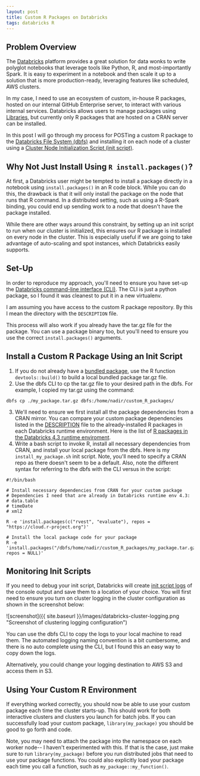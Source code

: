 ```yaml
---
layout: post
title: Custom R Packages on Databricks
tags: databricks R
---
```

## Problem Overview

The [Databricks](https://databricks.com/) platform provides a great solution for data wonks to write polyglot notebooks that leverage tools like Python, R, and most-importantly Spark. It is easy to experiment in a notebook and then scale it up to a solution that is more production-ready, leveraging features like scheduled, AWS clusters.

In my case, I need to use an ecosystem of custom, in-house R packages, hosted on our internal GitHub Enterprise server, to interact with various internal services. Databricks allows users to manage packages using [Libraries](https://docs.databricks.com/user-guide/libraries.html), but currently only R packages that are hosted on a CRAN server can be installed.

In this post I will go through my process for POSTing a custom R package to the [Databricks File System (dbfs)](https://docs.databricks.com/user-guide/dbfs-databricks-file-system.html) and installing it on each node of a cluster using a [Cluster Node Initialization Script (init script)](https://docs.databricks.com/user-guide/clusters/init-scripts.html).

## Why Not Just Install Using `R install.packages()`?

At first, a Databricks user might be tempted to install a package directly in a notebook using `install.packages()` in an R code block. While you can do this, the drawback is that it will only install the package on the node that runs that R command. In a distributed setting, such as using a R-Spark binding, you could end up sending work to a node that doesn't have the package installed.

While there are other ways around this constraint, by setting up an init script to run when our cluster is initialized, this ensures our R package is installed on every node in the cluster. This is especially useful if we are going to take advantage of auto-scaling and spot instances, which Databricks easily supports.

## Set-Up

In order to reproduce my approach, you'll need to ensure you have set-up the [Databricks command-line interface (CLI)](https://docs.databricks.com/user-guide/dev-tools/databricks-cli.html). The CLI is just a python package, so I found it was cleanest to put it in a new virtualenv.

I am assuming you have access to the custom R package repository. By this I mean the directory with the `DESCRIPTION` file.

This process will also work if you already have the tar.gz file for the package. You can use a package binary too, but you'll need to ensure you use the correct `install.packages()` arguments.

## Install a Custom R Package Using an Init Script

1. If you do not already have a [bundled package](http://r-pkgs.had.co.nz/package.html), use the R function `devtools::build()` to build a local bundled package tar.gz file.
2. Use the dbfs CLI to cp the tar.gz file to your desired path in the dbfs. For example, I copied my tar.gz using the command:
```
dbfs cp ./my_package.tar.gz dbfs:/home/nadir/custom_R_packages/
```
3. We'll need to ensure we first install all the package dependencies from a CRAN mirror. You can compare your custom package dependencies listed in the [DESCRIPTION](http://r-pkgs.had.co.nz/description.html) file to the already-installed R packages in each Databricks runtime environment. Here is the list of [R packages in the Databricks 4.3 runtime enviroment](https://docs.databricks.com/release-notes/runtime/4.3.html#installed-r-libraries).
4. Write a bash script to invoke R, install all necessary dependencies from CRAN, and install your local package from the dbfs. Here is my `install_my_package.sh` init script. Note, you'll need to specify a CRAN repo as there doesn't seem to be a default. Also, note the different syntax for referring to the dbfs with the CLI versus in the script:
```
#!/bin/bash

# Install necessary dependencies from CRAN for your custom package
# Dependencies I need that are already in Databricks runtime env 4.3:
# data.table
# timeDate
# xml2

R -e 'install.packages(c("rvest", "evaluate"), repos = "https://cloud.r-project.org")'

# Install the local package code for your package
R -e 'install.packages("/dbfs/home/nadir/custom_R_packages/my_package.tar.gz", repos = NULL)'
```

## Monitoring Init Scripts

If you need to debug your init script, Databricks will create [init script logs](https://docs.databricks.com/user-guide/clusters/init-scripts.html#init-script-logs) of the console output and save them to a location of your choice. You will first need to ensure you turn on cluster logging in the cluster configuration as shown in the screenshot below:

![screenshot]({{ site.baseurl }}/images/databricks-cluster-logging.png "Screenshot of clustering logging configuration")

You can use the dbfs CLI to copy the logs to your local machine to read them. The automated logging naming convention is a bit cumbersome, and there is no auto complete using the CLI, but I found this an easy way to copy down the logs.

Alternatively, you could change your logging destination to AWS S3 and access them in S3.

## Using Your Custom R Environment

If everything worked correctly, you should now be able to use your custom package each time the cluster starts-up. This should work for both interactive clusters and clusters you launch for batch jobs. If you can successfully load your custom package, `library(my_package)` you should be good to go forth and code.

Note, you may need to attach the package into the namespace on each worker node-- I haven't experimented with this. If that is the case, just make sure to run `library(my_package)` before you run distributed jobs that need to use your package functions. You could also explicitly load your package each time you call a function, such as `my_package::my_function()`.
